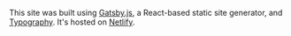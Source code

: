 This site was built using [Gatsby.js](https://www.gatsby.js "Gatsby.js"), a React-based static site generator, and 
[Typography](https://github.com/kyleamathews/typography.js "Typography"). It's hosted on [Netlify](https://www.netlify.com "Netlify").
